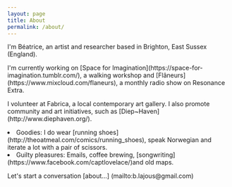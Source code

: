 ```yaml
---
layout: page
title: About
permalink: /about/
---
```


<p>I'm Béatrice, an artist and researcher based in Brighton, East Sussex (England).</p> 
<p>I'm currently working on [Space for Imagination](https://space-for-imagination.tumblr.com/), a walking workshop and [Flâneurs](https://www.mixcloud.com/flaneurs), a monthly radio show on Resonance Extra.</p>  
<p>I volunteer at Fabrica, a local contemporary art gallery.
I also promote community and art initiatives, such as [Diep~Haven](http://www.diephaven.org/).</p>  



<li>Goodies: I do wear [running shoes](http://theoatmeal.com/comics/running_shoes), speak Norwegian and iterate a lot with a pair of scissors. 
<li>Guilty pleasures: Emails, coffee brewing, [songwriting](https://www.facebook.com/captlovelace/)and old maps.</li> 

<p>Let's start a conversation [about...] (mailto:b.lajous@gmail.com)</p>

